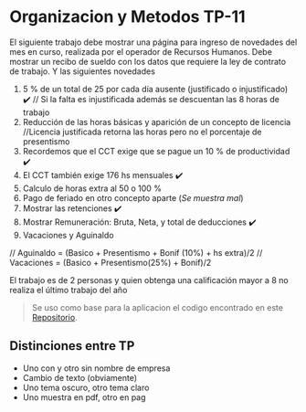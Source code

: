 # Organizacion y Metodos TP-11

El siguiente trabajo debe mostrar una página para ingreso de novedades del mes en curso, realizada por el operador de Recursos Humanos.
Debe mostrar un recibo de sueldo con los datos que requiere la ley de contrato de trabajo. Y las siguientes novedades

1) 5 % de un total de 25 por cada día ausente (justificado o injustificado) :heavy_check_mark:  // Si la falta es injustificada además se descuentan las 8 horas de trabajo
2) Reducción de las horas básicas y aparición de un concepto de licencia //Licencia justificada retorna las horas pero no el porcentaje de presentismo
3) Recordemos que el CCT exige que se pague un 10 % de productividad :heavy_check_mark:
4) El CCT también exige 176 hs mensuales :heavy_check_mark:
5) Calculo de horas extra al 50 o 100 %
6) Pago de feriado en otro concepto aparte (*Se muestra mal*)
7) Mostrar las retenciones :heavy_check_mark:
8) Mostrar Remuneración: Bruta, Neta, y total de deducciones :heavy_check_mark:
9) Vacaciones y Aguinaldo

// Aguinaldo = (Basico + Presentismo + Bonif (10%) + hs extra)/2
// Vacaciones = (Basico + Presentismo(25%) + Bonif)/2

El trabajo es de 2 personas y quien obtenga una calificación mayor a 8 no realiza el último trabajo del año


> Se uso como base para la aplicacion el codigo encontrado en este [Repositorio]( https://github.com/jpmine/recibos-sueldo-js).

## Distinciones entre TP

- Uno con y otro sin nombre de empresa
- Cambio de texto (obviamente)
- Uno tema oscuro, otro tema claro
- Uno muestra en pdf, otro en pag
